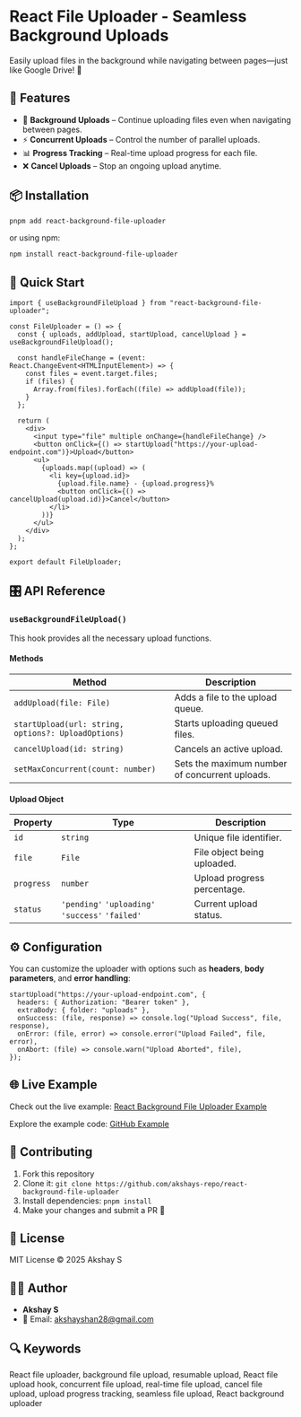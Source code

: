 # React File Uploader - Seamless Background Uploads

Easily upload files in the background while navigating between pages—just like Google Drive! 🚀

## 🌟 Features

- 📂 **Background Uploads** – Continue uploading files even when navigating between pages.
- ⚡ **Concurrent Uploads** – Control the number of parallel uploads.
- 📊 **Progress Tracking** – Real-time upload progress for each file.
- ❌ **Cancel Uploads** – Stop an ongoing upload anytime.

## 📦 Installation

```sh
pnpm add react-background-file-uploader
```

or using npm:

```sh
npm install react-background-file-uploader
```

## 🚀 Quick Start

```tsx
import { useBackgroundFileUpload } from "react-background-file-uploader";

const FileUploader = () => {
  const { uploads, addUpload, startUpload, cancelUpload } = useBackgroundFileUpload();

  const handleFileChange = (event: React.ChangeEvent<HTMLInputElement>) => {
    const files = event.target.files;
    if (files) {
      Array.from(files).forEach((file) => addUpload(file));
    }
  };

  return (
    <div>
      <input type="file" multiple onChange={handleFileChange} />
      <button onClick={() => startUpload("https://your-upload-endpoint.com")}>Upload</button>
      <ul>
        {uploads.map((upload) => (
          <li key={upload.id}>
            {upload.file.name} - {upload.progress}%
            <button onClick={() => cancelUpload(upload.id)}>Cancel</button>
          </li>
        ))}
      </ul>
    </div>
  );
};

export default FileUploader;
```

## 🎛 API Reference

### `useBackgroundFileUpload()`

This hook provides all the necessary upload functions.

#### **Methods**

| Method                                              | Description                                    |
| --------------------------------------------------- | ---------------------------------------------- |
| `addUpload(file: File)`                             | Adds a file to the upload queue.               |
| `startUpload(url: string, options?: UploadOptions)` | Starts uploading queued files.                 |
| `cancelUpload(id: string)`                          | Cancels an active upload.                      |
| `setMaxConcurrent(count: number)`                   | Sets the maximum number of concurrent uploads. |

#### **Upload Object**

| Property   | Type        | Description                 |
| ---------- | ----------- | --------------------------- |
| `id`       | `string`    | Unique file identifier.     |
| `file`     | `File`      | File object being uploaded. |
| `progress` | `number`    | Upload progress percentage. |
| `status`   | `'pending'` `'uploading'` `'success'` `'failed'` | Current upload status. |

## ⚙ Configuration

You can customize the uploader with options such as **headers**, **body parameters**, and **error handling**:

```tsx
startUpload("https://your-upload-endpoint.com", {
  headers: { Authorization: "Bearer token" },
  extraBody: { folder: "uploads" },
  onSuccess: (file, response) => console.log("Upload Success", file, response),
  onError: (file, error) => console.error("Upload Failed", file, error),
  onAbort: (file) => console.warn("Upload Aborted", file),
});
```

## 🌐 Live Example

Check out the live example: [React Background File Uploader Example](https://react-background-file-uploader-example.vercel.app/)

Explore the example code: [GitHub Example](https://github.com/akshays-repo/react-background-file-uploader/tree/main/packages/example)

## 🤝 Contributing

1. Fork this repository
2. Clone it: `git clone https://github.com/akshays-repo/react-background-file-uploader`
3. Install dependencies: `pnpm install`
4. Make your changes and submit a PR 🚀

## 📜 License

MIT License © 2025 Akshay S

## 👨‍💻 Author

- **Akshay S**
- 📧 Email: [akshayshan28@gmail.com](mailto:akshayshan28@gmail.com)

## 🔍 Keywords

React file uploader, background file upload, resumable upload, React file upload hook, concurrent file upload, real-time file upload, cancel file upload, upload progress tracking, seamless file upload, React background uploader